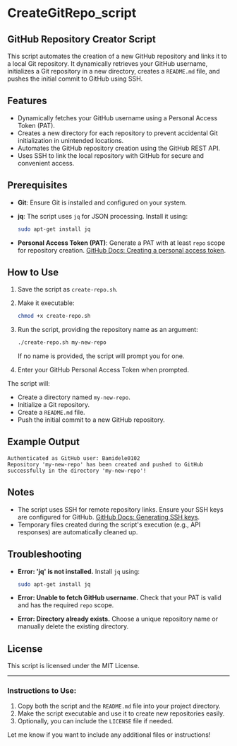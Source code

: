 # CreateGitRepo_script

## GitHub Repository Creator Script

This script automates the creation of a new GitHub repository and links it to a local Git repository. It dynamically retrieves your GitHub username, initializes a Git repository in a new directory, creates a `README.md` file, and pushes the initial commit to GitHub using SSH.

## Features

- Dynamically fetches your GitHub username using a Personal Access Token (PAT).
- Creates a new directory for each repository to prevent accidental Git initialization in unintended locations.
- Automates the GitHub repository creation using the GitHub REST API.
- Uses SSH to link the local repository with GitHub for secure and convenient access.

## Prerequisites

- **Git**: Ensure Git is installed and configured on your system.
- **jq**: The script uses `jq` for JSON processing. Install it using:

    ```bash
    sudo apt-get install jq
    ```

- **Personal Access Token (PAT)**: Generate a PAT with at least `repo` scope for repository creation. [GitHub Docs: Creating a personal access token](https://docs.github.com/en/github/authenticating-to-github/creating-a-personal-access-token).

## How to Use

1. Save the script as `create-repo.sh`.
2. Make it executable:

     ```bash
     chmod +x create-repo.sh
     ```

3. Run the script, providing the repository name as an argument:

     ```bash
     ./create-repo.sh my-new-repo
     ```

     If no name is provided, the script will prompt you for one.
4. Enter your GitHub Personal Access Token when prompted.

The script will:

- Create a directory named `my-new-repo`.
- Initialize a Git repository.
- Create a `README.md` file.
- Push the initial commit to a new GitHub repository.

## Example Output

```plaintext
Authenticated as GitHub user: Bamidele0102
Repository 'my-new-repo' has been created and pushed to GitHub successfully in the directory 'my-new-repo'!
```

## Notes

- The script uses SSH for remote repository links. Ensure your SSH keys are configured for GitHub. [GitHub Docs: Generating SSH keys](https://docs.github.com/en/github/authenticating-to-github/generating-a-new-ssh-key-and-adding-it-to-the-ssh-agent).
- Temporary files created during the script's execution (e.g., API responses) are automatically cleaned up.

## Troubleshooting

- **Error: 'jq' is not installed.**
    Install `jq` using:

    ```bash
    sudo apt-get install jq
    ```

- **Error: Unable to fetch GitHub username.**
    Check that your PAT is valid and has the required `repo` scope.
- **Error: Directory already exists.**
    Choose a unique repository name or manually delete the existing directory.

## License

This script is licensed under the MIT License.

---

### Instructions to Use:

1. Copy both the script and the `README.md` file into your project directory.
2. Make the script executable and use it to create new repositories easily.
3. Optionally, you can include the `LICENSE` file if needed.

Let me know if you want to include any additional files or instructions!
